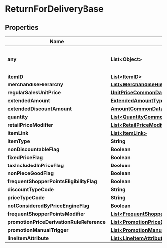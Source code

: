 # ReturnForDeliveryBase

## Properties
Name | Type | Description | Notes
------------ | ------------- | ------------- | -------------
**any** | **List&lt;Object&gt;** | This is currently not supported. |  [optional]
**itemID** | [**List&lt;ItemID&gt;**](ItemID.md) |  |  [optional]
**merchandiseHierarchy** | [**List&lt;MerchandiseHierarchyCommonData&gt;**](MerchandiseHierarchyCommonData.md) |  |  [optional]
**regularSalesUnitPrice** | [**UnitPriceCommonData**](UnitPriceCommonData.md) |  |  [optional]
**extendedAmount** | [**ExtendedAmountType**](ExtendedAmountType.md) |  |  [optional]
**extendedDiscountAmount** | [**AmountCommonData**](AmountCommonData.md) |  |  [optional]
**quantity** | [**List&lt;QuantityCommonData&gt;**](QuantityCommonData.md) |  |  [optional]
**retailPriceModifier** | [**List&lt;RetailPriceModifierDomainSpecific&gt;**](RetailPriceModifierDomainSpecific.md) |  |  [optional]
**itemLink** | [**List&lt;ItemLink&gt;**](ItemLink.md) |  |  [optional]
**itemType** | **String** |  |  [optional]
**nonDiscountableFlag** | **Boolean** |  |  [optional]
**fixedPriceFlag** | **Boolean** |  |  [optional]
**taxIncludedInPriceFlag** | **Boolean** |  |  [optional]
**nonPieceGoodFlag** | **Boolean** |  |  [optional]
**frequentShopperPointsEligibilityFlag** | **Boolean** |  |  [optional]
**discountTypeCode** | **String** |  |  [optional]
**priceTypeCode** | **String** |  |  [optional]
**notConsideredByPriceEngineFlag** | **Boolean** |  |  [optional]
**frequentShopperPointsModifier** | [**List&lt;FrequentShopperPointsModifierType&gt;**](FrequentShopperPointsModifierType.md) |  |  [optional]
**promotionPriceDerivationRuleReference** | [**List&lt;PromotionPriceDerivationRuleReferenceType&gt;**](PromotionPriceDerivationRuleReferenceType.md) |  |  [optional]
**promotionManualTrigger** | [**List&lt;PromotionManualTriggerType&gt;**](PromotionManualTriggerType.md) |  |  [optional]
**lineItemAttribute** | [**List&lt;LineItemAttributeType&gt;**](LineItemAttributeType.md) |  |  [optional]
